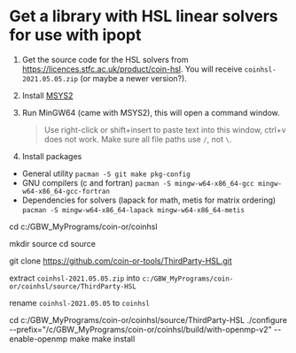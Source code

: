 
Get a library with HSL linear solvers for use with ipopt
========================================================

1. Get the source code for the HSL solvers from https://licences.stfc.ac.uk/product/coin-hsl. 
You will receive `coinhsl-2021.05.05.zip` (or maybe a newer version?).

2. Install [MSYS2](https://www.msys2.org/)

3. Run MinGW64 (came with MSYS2), this will open a command window.
    > Use right-click or shift+insert to paste text into this window, ctrl+v does not work.
    > Make sure all file paths use `/`, not `\`.

4. Install packages
- General utility `pacman -S git make pkg-config`
- GNU compilers (c and fortran) `pacman -S mingw-w64-x86_64-gcc mingw-w64-x86_64-gcc-fortran`
- Dependencies for solvers (lapack for math, metis for matrix ordering) `pacman -S mingw-w64-x86_64-lapack mingw-w64-x86_64-metis`



cd c:/GBW_MyPrograms/coin-or/coinhsl

mkdir source
cd source


git clone https://github.com/coin-or-tools/ThirdParty-HSL.git

extract `coinhsl-2021.05.05.zip` into `c:/GBW_MyPrograms/coin-or/coinhsl/source/ThirdParty-HSL`

rename `coinhsl-2021.05.05` to `coinhsl`

cd c:/GBW_MyPrograms/coin-or/coinhsl/source/ThirdParty-HSL
./configure --prefix="/c/GBW_MyPrograms/coin-or/coinhsl/build/with-openmp-v2" --enable-openmp
make
make install
